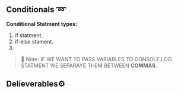 ## Conditionals :loop:
**Conditional Statment types:** 
  1. if statment.
  2. if-else stament.
  3. 

>💌 Note:
>IF WE WANT TO PASS VARIABLES TO CONSOLE.LOG STATMENT WE SEPARAYE THEM BETWEEN **COMMAS**.








## Delieverables⚙️
